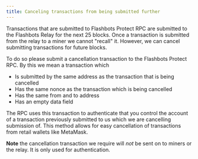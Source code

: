 ```yaml
---
title: Canceling transactions from being submitted further
---
```


Transactions that are submitted to Flashbots Protect RPC are submitted to the Flashbots Relay for the next 25 blocks. Once a transaction is submitted from the relay to a miner we cannot "recall" it. However, we can cancel submitting transactions for future blocks. 

To do so please submit a cancellation transaction to the Flashbots Protect RPC. By this we mean a transaction which
- Is submitted by the same address as the transaction that is being cancelled
- Has the same nonce as the transaction which is being cancelled
- Has the same from and to address
- Has an empty data field


The RPC uses this transaction to authenticate that you control the account of a transaction previously submitted to us which we are cancelling submission of. This method allows for easy cancellation of transactions from retail wallets like MetaMask.

**Note** the cancellation transaction we require will *not* be sent on to miners or the relay. It is only used for authentication.
